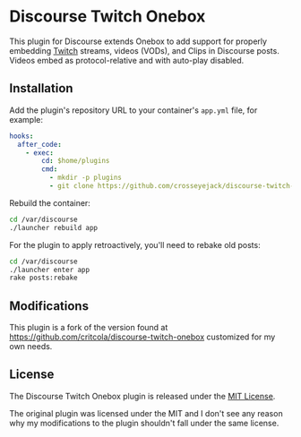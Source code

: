 # Discourse Twitch Onebox

This plugin for Discourse extends Onebox to add support for properly embedding [Twitch](https://twitch.tv/) streams, videos (VODs), and Clips in Discourse posts. Videos embed as protocol-relative and with auto-play disabled.

## Installation

Add the plugin's repository URL to your container's `app.yml` file, for example:

```yml
hooks:
  after_code:
    - exec:
        cd: $home/plugins
        cmd:
          - mkdir -p plugins
          - git clone https://github.com/crosseyejack/discourse-twitch-onebox.git
```

Rebuild the container:

```sh
cd /var/discourse
./launcher rebuild app
```

For the plugin to apply retroactively, you'll need to rebake old posts:

```sh
cd /var/discourse
./launcher enter app
rake posts:rebake
```

## Modifications
This plugin is a fork of the version found at https://github.com/critcola/discourse-twitch-onebox customized for my own needs.

## License

The Discourse Twitch Onebox plugin is released under the [MIT License](LICENSE).

The original plugin was licensed under the MIT and I don't see any reason why my modifications to the plugin shouldn't fall under the same license.
